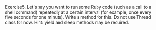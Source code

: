 Exercise5. Let's say you want to run some Ruby code (such as a call to a shell command) repeatedly at a certain interval (for example, once every five seconds for one minute). Write a method for this. Do not use Thread class for now. Hint: yield and sleep methods may be required.